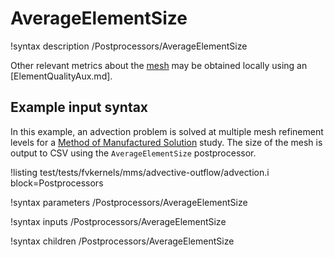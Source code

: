 # AverageElementSize

!syntax description /Postprocessors/AverageElementSize

Other relevant metrics about the [mesh](syntax/Mesh/index.md) may be obtained locally using an [ElementQualityAux.md].

## Example input syntax

In this example, an advection problem is solved at multiple mesh refinement levels for a [Method of Manufactured Solution](mms.md) study. The size of the mesh is output to CSV using the `AverageElementSize` postprocessor.

!listing test/tests/fvkernels/mms/advective-outflow/advection.i block=Postprocessors

!syntax parameters /Postprocessors/AverageElementSize

!syntax inputs /Postprocessors/AverageElementSize

!syntax children /Postprocessors/AverageElementSize
